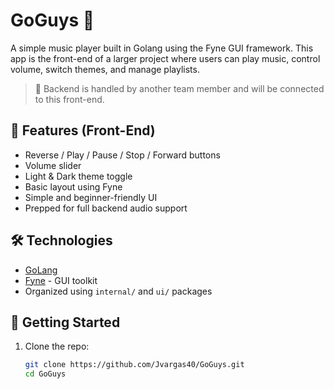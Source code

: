 # GoGuys 🎵

A simple music player built in Golang using the Fyne GUI framework. This app is the front-end of a larger project where users can play music, control volume, switch themes, and manage playlists.

> 🔧 Backend is handled by another team member and will be connected to this front-end.

## 🌟 Features (Front-End)

- Reverse / Play / Pause / Stop / Forward buttons
- Volume slider
- Light & Dark theme toggle
- Basic layout using Fyne
- Simple and beginner-friendly UI
- Prepped for full backend audio support

## 🛠 Technologies

- [GoLang](https://golang.org/)
- [Fyne](https://fyne.io/) - GUI toolkit
- Organized using `internal/` and `ui/` packages

## 🚀 Getting Started

1. Clone the repo:
   ```bash
   git clone https://github.com/Jvargas40/GoGuys.git
   cd GoGuys
